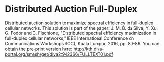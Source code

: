 # Distributed Auction Full-Duplex
Distributed auction solution to maximize spectral efficiency in full-duplex cellular networks. This solution is part of the paper:
J. M. B. da Silva, Y. Xu, G. Fodor and C. Fischione, "Distributed spectral efficiency maximization in full-duplex cellular networks," IEEE International Conference on Communications Workshops (ICC), Kuala Lumpur, 2016, pp. 80-86.
You can obtain the pre-print version here: http://kth.diva-portal.org/smash/get/diva2:942366/FULLTEXT01.pdf
